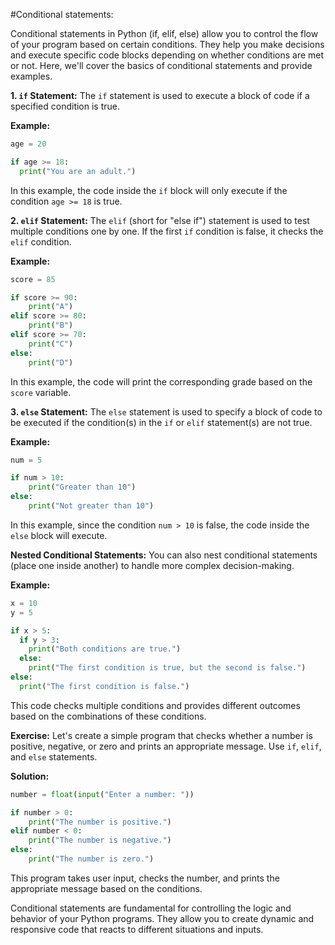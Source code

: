 #Conditional statements:

Conditional statements in Python (if, elif, else) allow you to control the flow of your program based on certain conditions. They help you make decisions and execute specific code blocks depending on whether conditions are met or not. Here, we'll cover the basics of conditional statements and provide examples.

**1. `if` Statement:**
The `if` statement is used to execute a block of code if a specified condition is true.

**Example:**
```python
age = 20

if age >= 18:
  print("You are an adult.")
```

In this example, the code inside the `if` block will only execute if the condition `age >= 18` is true.

**2. `elif` Statement:**
The `elif` (short for "else if") statement is used to test multiple conditions one by one. If the first `if` condition is false, it checks the `elif` condition.

**Example:**
```python
score = 85

if score >= 90:
    print("A")
elif score >= 80:
    print("B")
elif score >= 70:
    print("C")
else:
    print("D")
```

In this example, the code will print the corresponding grade based on the `score` variable.

**3. `else` Statement:**
The `else` statement is used to specify a block of code to be executed if the condition(s) in the `if` or `elif` statement(s) are not true.

**Example:**
```python
num = 5

if num > 10:
    print("Greater than 10")
else:
    print("Not greater than 10")
```

In this example, since the condition `num > 10` is false, the code inside the `else` block will execute.

**Nested Conditional Statements:**
You can also nest conditional statements (place one inside another) to handle more complex decision-making.

**Example:**
```python
x = 10
y = 5

if x > 5:
  if y > 3:
    print("Both conditions are true.")
  else:
    print("The first condition is true, but the second is false.")
else:
  print("The first condition is false.")
```

This code checks multiple conditions and provides different outcomes based on the combinations of these conditions.

**Exercise:**
Let's create a simple program that checks whether a number is positive, negative, or zero and prints an appropriate message. Use `if`, `elif`, and `else` statements.

**Solution:**
```python
number = float(input("Enter a number: "))

if number > 0:
    print("The number is positive.")
elif number < 0:
    print("The number is negative.")
else:
    print("The number is zero.")
```

This program takes user input, checks the number, and prints the appropriate message based on the conditions.

Conditional statements are fundamental for controlling the logic and behavior of your Python programs. They allow you to create dynamic and responsive code that reacts to different situations and inputs.